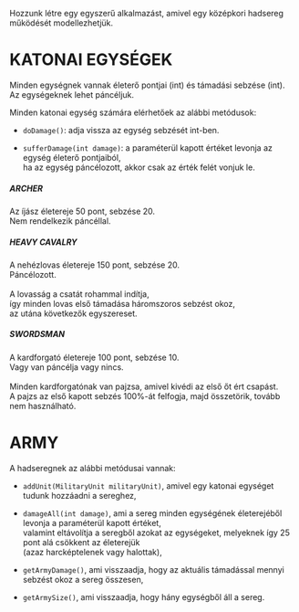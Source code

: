 Hozzunk létre egy egyszerű alkalmazást, amivel egy középkori hadsereg működését modellezhetjük.

# KATONAI EGYSÉGEK

Minden egységnek vannak életerő pontjai (int) és támadási sebzése (int). Az egységeknek lehet páncéljuk.

Minden katonai egység számára elérhetőek az alábbi metódusok:

- `doDamage()`: adja vissza az egység sebzését int-ben.

- `sufferDamage(int damage)`: a paraméterül kapott értéket levonja az egység életerő pontjaiból,<br>
  ha az egység páncélozott, akkor csak az érték felét vonjuk le.

##### ARCHER

Az íjász életereje 50 pont, sebzése 20.<br>
Nem rendelkezik páncéllal.

##### HEAVY CAVALRY

A nehézlovas életereje 150 pont, sebzése 20.<br>
Páncélozott.<br>
<br>
A lovasság a csatát rohammal indítja,<br>
így minden lovas első támadása háromszoros sebzést okoz,<br>
az utána következők egyszereset.

##### SWORDSMAN

A kardforgató életereje 100 pont, sebzése 10.<br>
Vagy van páncélja vagy nincs.<br>
<br>
Minden kardforgatónak van pajzsa, amivel kivédi az első őt ért csapást.<br>
A pajzs az első kapott sebzés 100%-át felfogja, majd összetörik, tovább nem használható.<br>

# ARMY

A hadseregnek az alábbi metódusai vannak:

- `addUnit(MilitaryUnit militaryUnit)`, amivel egy katonai egységet tudunk hozzáadni a sereghez,

- `damageAll(int damage)`, ami a sereg minden egységének életerejéből levonja a paraméterül kapott értéket, <br>
  valamint eltávolítja a seregből azokat az egységeket, melyeknek így 25 pont alá csökkent az életerejük <br>
  (azaz harcképtelenek vagy halottak),

- `getArmyDamage()`, ami visszaadja, hogy az aktuális támadással mennyi sebzést okoz a sereg összesen,

- `getArmySize()`, ami visszaadja, hogy hány egységből áll a sereg.
